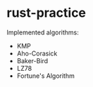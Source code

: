 # rust-practice

Implemented algorithms:

- KMP
- Aho-Corasick
- Baker-Bird
- LZ78
- Fortune's Algorithm
